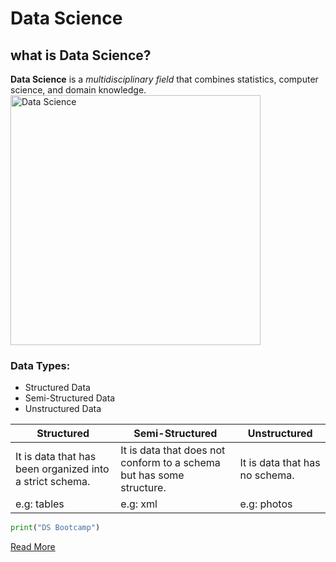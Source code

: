 # Data Science
## what is Data Science?
**Data Science** is a *multidisciplinary field* that combines statistics, computer science, and domain knowledge.
<img src="DS.png" width="400" height="400" alt="Data Science">
### Data Types:
- Structured Data
- Semi-Structured Data
- Unstructured Data

**Structured**                                          | **Semi-Structured**                                                 | **Unstructured**              |
--------------------------------------------------------|---------------------------------------------------------------------|-------------------------------|
It is data that has been organized into a strict schema.| It is data that does not conform to a schema but has some structure.| It is data that has no schema.|
e.g: tables                                             |e.g: xml                                                             |e.g: photos                    |

``` python
print("DS Bootcamp")
```

[Read More](https://en.wikipedia.org/wiki/Data_science)

